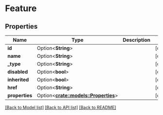 # Feature

## Properties

Name | Type | Description | Notes
------------ | ------------- | ------------- | -------------
**id** | Option<**String**> |  | [optional]
**name** | Option<**String**> |  | [optional]
**_type** | Option<**String**> |  | [optional]
**disabled** | Option<**bool**> |  | [optional]
**inherited** | Option<**bool**> |  | [optional]
**href** | Option<**String**> |  | [optional]
**properties** | Option<[**crate::models::Properties**](properties.md)> |  | [optional]

[[Back to Model list]](../README.md#documentation-for-models) [[Back to API list]](../README.md#documentation-for-api-endpoints) [[Back to README]](../README.md)


